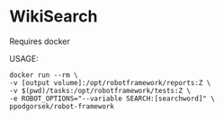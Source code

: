 # WikiSearch
Requires docker


USAGE:
    
    docker run --rm \
    -v [output volume]:/opt/robotframework/reports:Z \
    -v $(pwd)/tasks:/opt/robotframework/tests:Z \
    -e ROBOT_OPTIONS="--variable SEARCH:[searchword]" \
    ppodgorsek/robot-framework
